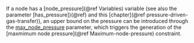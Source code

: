 If a node has a [node\_pressure](@ref Variables) variable (see also the parameter [has\_pressure])(@ref) and this [chapter](@ref pressure-driven-gas-transfer)),
an upper bound on the pressure can be introduced through the [max\_node\_pressure](@ref) parameter, which triggers the generation of the [maxmimum node pressure](@ref Maximum-node-pressure) constraint.
